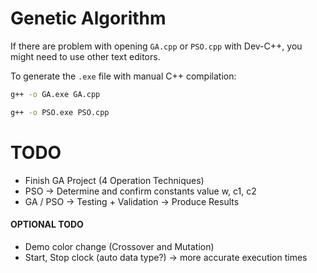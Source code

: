 # Genetic Algorithm

If there are problem with opening `GA.cpp` or `PSO.cpp` with Dev-C++, you might need to use other text editors.

To generate the `.exe` file with manual C++ compilation:
```sh
g++ -o GA.exe GA.cpp
```
```sh
g++ -o PSO.exe PSO.cpp
```

# TODO
- Finish GA Project (4 Operation Techniques)
- PSO -> Determine and confirm constants value w, c1, c2
- GA / PSO -> Testing + Validation -> Produce Results

#### OPTIONAL TODO
- Demo color change (Crossover and Mutation)
- Start, Stop clock (auto data type?) -> more accurate execution times
